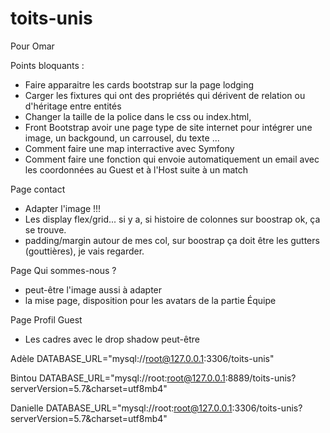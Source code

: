 # toits-unis

Pour Omar 

Points bloquants : 
- Faire apparaitre les cards bootstrap sur la page lodging
- Carger les fixtures qui ont des propriétés qui dérivent de relation ou d'héritage entre entités
- Changer la taille de la police dans le css ou index.html, 
- Front Bootstrap avoir une page type de site internet pour intégrer une image, un backgound, un carrousel, du texte ...
- Comment faire une map interractive avec Symfony 
- Comment faire une fonction qui envoie automatiquement un email avec les coordonnées au Guest et à l'Host suite à un match

Page contact
- Adapter l'image !!!
- Les display flex/grid... si y a, si histoire de colonnes sur boostrap ok, ça se trouve.
- padding/margin autour de mes col, sur boostrap ça doit être les gutters (gouttières), je vais regarder.

Page Qui sommes-nous ?
- peut-être l'image aussi à adapter
- la mise page, disposition pour les avatars de la partie Équipe

Page Profil Guest
- Les cadres avec le drop shadow peut-être


Adèle 
DATABASE_URL="mysql://root@127.0.0.1:3306/toits-unis"


Bintou 
 DATABASE_URL="mysql://root:root@127.0.0.1:8889/toits-unis?serverVersion=5.7&charset=utf8mb4"


 Danielle
 DATABASE_URL="mysql://root:root@127.0.0.1:3306/toits-unis?serverVersion=5.7&charset=utf8mb4"

